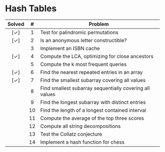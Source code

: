 
Hash Tables
===========

| Solved |  #  | Problem |
|:------:|:---:|---------|
| [✓]    | 1   | Test for palindromic permutations |
| [✓]    | 2   | Is an anonymous letter constructible? |
|        | 3   | Implement an ISBN cache |
| [✓]    | 4   | Compute the LCA, optimizing for close ancestors |
|	     | 5   | Compute the k most frequent queries |
| [✓]    | 6   | Find the nearest repeated entries in an array |
| [✓]    | 7   | Find the smallest subarray covering all values |
|        | 8   | Find smallest subarray sequentially covering all values |
|        | 9   | Find the longest subarray with distinct entries |
|        | 10  | Find the length of a longest contained interval |
|        | 11  | Compute the average of the top three scores |
|        | 12  | Compute all string decompositions |
|        | 13  | Test the Collatz conjecture |
|        | 14  | Implement a hash function for chess |


